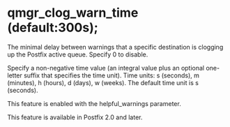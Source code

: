 # qmgr_clog_warn_time (default:300s); 


The minimal delay between warnings that a specific destination is
clogging up the Postfix active queue. Specify 0 to disable.


 Specify a non-negative time value (an integral value plus an optional
one-letter suffix that specifies the time unit).  Time units: s
(seconds), m (minutes), h (hours), d (days), w (weeks).
The default time unit is s (seconds).  


This feature is enabled with the helpful_warnings parameter.



This feature is available in Postfix 2.0 and later.



